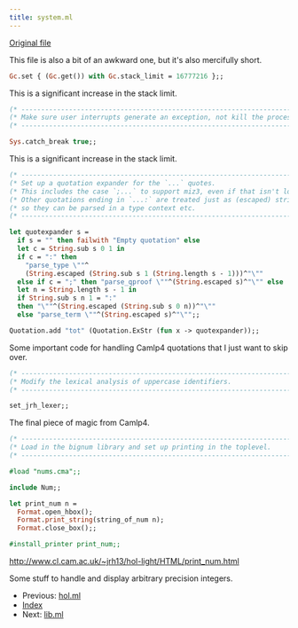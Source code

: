 ```yaml
---
title: system.ml
---
```


[Original file](https://github.com/jrh13/hol-light/blob/master/system.ml)

This file is also a bit of an awkward one, but it's also mercifully short.

```ocaml
Gc.set { (Gc.get()) with Gc.stack_limit = 16777216 };;
```
This is a significant increase in the stack limit.

```ocaml
(* ------------------------------------------------------------------------- *)
(* Make sure user interrupts generate an exception, not kill the process.    *)
(* ------------------------------------------------------------------------- *)

Sys.catch_break true;;
```
This is a significant increase in the stack limit.

```ocaml
(* ------------------------------------------------------------------------- *)
(* Set up a quotation expander for the `...` quotes.                         *)
(* This includes the case `;...` to support miz3, even if that isn't loaded. *)
(* Other quotations ending in `...:` are treated just as (escaped) strings,  *)
(* so they can be parsed in a type context etc.                              *)
(* ------------------------------------------------------------------------- *)

let quotexpander s =
  if s = "" then failwith "Empty quotation" else
  let c = String.sub s 0 1 in
  if c = ":" then
    "parse_type \""^
    (String.escaped (String.sub s 1 (String.length s - 1)))^"\""
  else if c = ";" then "parse_qproof \""^(String.escaped s)^"\"" else
  let n = String.length s - 1 in
  if String.sub s n 1 = ":"
  then "\""^(String.escaped (String.sub s 0 n))^"\""
  else "parse_term \""^(String.escaped s)^"\"";;

Quotation.add "tot" (Quotation.ExStr (fun x -> quotexpander));;
```
Some important code for handling Camlp4 quotations that I just want to skip
over.

```ocaml
(* ------------------------------------------------------------------------- *)
(* Modify the lexical analysis of uppercase identifiers.                     *)
(* ------------------------------------------------------------------------- *)

set_jrh_lexer;;
```
The final piece of magic from Camlp4.

```ocaml
(* ------------------------------------------------------------------------- *)
(* Load in the bignum library and set up printing in the toplevel.           *)
(* ------------------------------------------------------------------------- *)

#load "nums.cma";;

include Num;;

let print_num n =
  Format.open_hbox();
  Format.print_string(string_of_num n);
  Format.close_box();;

#install_printer print_num;;
```
<http://www.cl.cam.ac.uk/~jrh13/hol-light/HTML/print_num.html>

Some stuff to handle and display arbitrary precision integers.

- Previous: [hol.ml](hol.md)
- [Index](index.md)
- Next: [lib.ml](lib.md)
